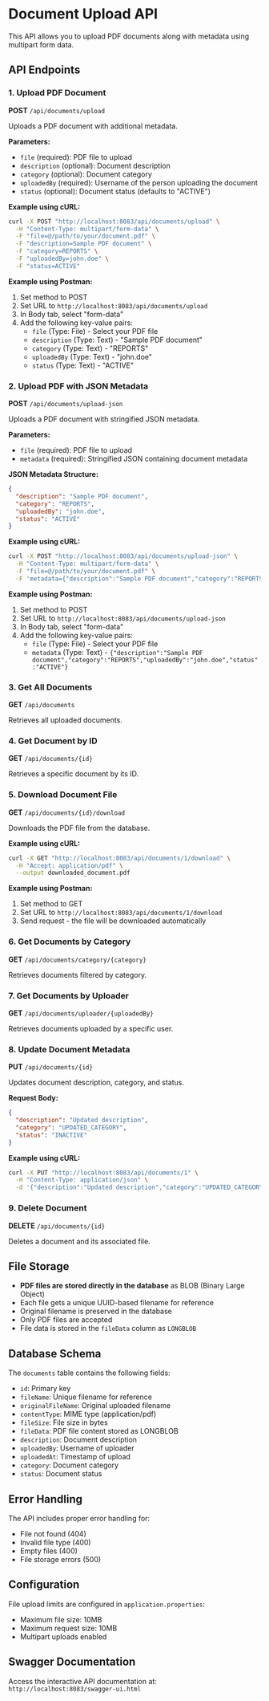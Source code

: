 # Document Upload API

This API allows you to upload PDF documents along with metadata using multipart form data.

## API Endpoints

### 1. Upload PDF Document
**POST** `/api/documents/upload`

Uploads a PDF document with additional metadata.

**Parameters:**
- `file` (required): PDF file to upload
- `description` (optional): Document description
- `category` (optional): Document category
- `uploadedBy` (required): Username of the person uploading the document
- `status` (optional): Document status (defaults to "ACTIVE")

**Example using cURL:**
```bash
curl -X POST "http://localhost:8083/api/documents/upload" \
  -H "Content-Type: multipart/form-data" \
  -F "file=@/path/to/your/document.pdf" \
  -F "description=Sample PDF document" \
  -F "category=REPORTS" \
  -F "uploadedBy=john.doe" \
  -F "status=ACTIVE"
```

**Example using Postman:**
1. Set method to POST
2. Set URL to `http://localhost:8083/api/documents/upload`
3. In Body tab, select "form-data"
4. Add the following key-value pairs:
   - `file` (Type: File) - Select your PDF file
   - `description` (Type: Text) - "Sample PDF document"
   - `category` (Type: Text) - "REPORTS"
   - `uploadedBy` (Type: Text) - "john.doe"
   - `status` (Type: Text) - "ACTIVE"

### 2. Upload PDF with JSON Metadata
**POST** `/api/documents/upload-json`

Uploads a PDF document with stringified JSON metadata.

**Parameters:**
- `file` (required): PDF file to upload
- `metadata` (required): Stringified JSON containing document metadata

**JSON Metadata Structure:**
```json
{
  "description": "Sample PDF document",
  "category": "REPORTS",
  "uploadedBy": "john.doe",
  "status": "ACTIVE"
}
```

**Example using cURL:**
```bash
curl -X POST "http://localhost:8083/api/documents/upload-json" \
  -H "Content-Type: multipart/form-data" \
  -F "file=@/path/to/your/document.pdf" \
  -F 'metadata={"description":"Sample PDF document","category":"REPORTS","uploadedBy":"john.doe","status":"ACTIVE"}'
```

**Example using Postman:**
1. Set method to POST
2. Set URL to `http://localhost:8083/api/documents/upload-json`
3. In Body tab, select "form-data"
4. Add the following key-value pairs:
   - `file` (Type: File) - Select your PDF file
   - `metadata` (Type: Text) - `{"description":"Sample PDF document","category":"REPORTS","uploadedBy":"john.doe","status":"ACTIVE"}`

### 3. Get All Documents
**GET** `/api/documents`

Retrieves all uploaded documents.

### 4. Get Document by ID
**GET** `/api/documents/{id}`

Retrieves a specific document by its ID.

### 5. Download Document File
**GET** `/api/documents/{id}/download`

Downloads the PDF file from the database.

**Example using cURL:**
```bash
curl -X GET "http://localhost:8083/api/documents/1/download" \
  -H "Accept: application/pdf" \
  --output downloaded_document.pdf
```

**Example using Postman:**
1. Set method to GET
2. Set URL to `http://localhost:8083/api/documents/1/download`
3. Send request - the file will be downloaded automatically

### 6. Get Documents by Category
**GET** `/api/documents/category/{category}`

Retrieves documents filtered by category.

### 7. Get Documents by Uploader
**GET** `/api/documents/uploader/{uploadedBy}`

Retrieves documents uploaded by a specific user.

### 8. Update Document Metadata
**PUT** `/api/documents/{id}`

Updates document description, category, and status.

**Request Body:**
```json
{
  "description": "Updated description",
  "category": "UPDATED_CATEGORY",
  "status": "INACTIVE"
}
```

**Example using cURL:**
```bash
curl -X PUT "http://localhost:8083/api/documents/1" \
  -H "Content-Type: application/json" \
  -d '{"description":"Updated description","category":"UPDATED_CATEGORY","status":"INACTIVE"}'
```

### 9. Delete Document
**DELETE** `/api/documents/{id}`

Deletes a document and its associated file.

## File Storage

- **PDF files are stored directly in the database** as BLOB (Binary Large Object)
- Each file gets a unique UUID-based filename for reference
- Original filename is preserved in the database
- Only PDF files are accepted
- File data is stored in the `fileData` column as `LONGBLOB`

## Database Schema

The `documents` table contains the following fields:
- `id`: Primary key
- `fileName`: Unique filename for reference
- `originalFileName`: Original uploaded filename
- `contentType`: MIME type (application/pdf)
- `fileSize`: File size in bytes
- `fileData`: PDF file content stored as LONGBLOB
- `description`: Document description
- `uploadedBy`: Username of uploader
- `uploadedAt`: Timestamp of upload
- `category`: Document category
- `status`: Document status

## Error Handling

The API includes proper error handling for:
- File not found (404)
- Invalid file type (400)
- Empty files (400)
- File storage errors (500)

## Configuration

File upload limits are configured in `application.properties`:
- Maximum file size: 10MB
- Maximum request size: 10MB
- Multipart uploads enabled

## Swagger Documentation

Access the interactive API documentation at:
`http://localhost:8083/swagger-ui.html` 